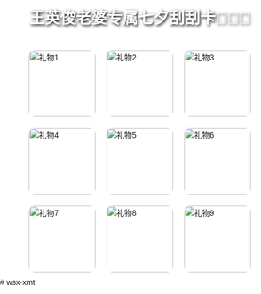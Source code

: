 <!DOCTYPE html>
<html lang="zh-CN">
<head>
<meta charset="UTF-8">
<title>王英俊老婆专属七夕刮刮卡🍾🍾🍾</title>
<style>
  body, html {
    margin: 0;
    padding: 0;
    height: 100%;
    font-family: "Arial", sans-serif;
    background: url('https://i.ibb.co/7J443VcF/image.jpg') no-repeat center center fixed;
    background-size: cover;
    overflow: hidden;
  }
  h1 {
    text-align: center;
    color: #fff;
    text-shadow: 2px 2px 5px #000;
    margin-top: 20px;
  }
  .container {
    display: flex;
    flex-wrap: wrap;
    justify-content: center;
    align-items: center;
    margin-top: 30px;
  }
  .scratch-card {
    width: 120px;
    height: 120px;
    margin: 10px;
    position: relative;
    cursor: pointer;
    border-radius: 10px;
    overflow: hidden;
  }
  .scratch-card img {
    width: 100%;
    height: 100%;
    display: block;
  }
  canvas {
    position: absolute;
    top: 0;
    left: 0;
  }
  audio {
    display: none;
  }
</style>
</head>
<body>
<h1>王英俊老婆专属七夕刮刮卡🍾🍾🍾</h1>
<div class="container">
  <div class="scratch-card"><img src="https://i.ibb.co/mrsyHD3c/1.png" alt="礼物1"></div>
  <div class="scratch-card"><img src="https://i.ibb.co/8DCcN5pr/2.jpg" alt="礼物2"></div>
  <div class="scratch-card"><img src="https://i.ibb.co/b5B9pCY6/3.jpg" alt="礼物3"></div>
  <div class="scratch-card"><img src="https://i.ibb.co/ZzzscCVM/4.jpg" alt="礼物4"></div>
  <div class="scratch-card"><img src="https://i.ibb.co/GfCQm2rb/5.jpg" alt="礼物5"></div>
  <div class="scratch-card"><img src="https://i.ibb.co/1JKRTrKC/6.jpg" alt="礼物6"></div>
  <div class="scratch-card"><img src="https://i.ibb.co/ymqJfCr0/7.jpg" alt="礼物7"></div>
  <div class="scratch-card"><img src="https://i.ibb.co/xS7RwzBq/8.jpg" alt="礼物8"></div>
  <div class="scratch-card"><img src="https://i.ibb.co/Df43fpcJ/9.jpg" alt="礼物9"></div>
</div>

<audio autoplay loop>
  <source src="https://www.soundhelix.com/examples/mp3/SoundHelix-Song-1.mp3" type="audio/mpeg">
</audio>

<script>
document.querySelectorAll('.scratch-card').forEach(card => {
  const canvas = document.createElement('canvas');
  canvas.width = card.offsetWidth;
  canvas.height = card.offsetHeight;
  card.appendChild(canvas);
  const ctx = canvas.getContext('2d');

  // 覆盖层
  ctx.fillStyle = '#C0C0C0';
  ctx.fillRect(0, 0, canvas.width, canvas.height);

  let isDrawing = false;
  canvas.addEventListener('mousedown', () => { isDrawing = true; });
  canvas.addEventListener('mouseup', () => { isDrawing = false; });
  canvas.addEventListener('mouseleave', () => { isDrawing = false; });

  canvas.addEventListener('mousemove', e => {
    if (!isDrawing) return;
    const rect = canvas.getBoundingClientRect();
    const x = e.clientX - rect.left;
    const y = e.clientY - rect.top;
    ctx.globalCompositeOperation = 'destination-out';
    ctx.beginPath();
    ctx.arc(x, y, 15, 0, Math.PI * 2);
    ctx.fill();
  });

  canvas.addEventListener('touchmove', e => {
    e.preventDefault();
    const rect = canvas.getBoundingClientRect();
    const touch = e.touches[0];
    const x = touch.clientX - rect.left;
    const y = touch.clientY - rect.top;
    ctx.globalCompositeOperation = 'destination-out';
    ctx.beginPath();
    ctx.arc(x, y, 15, 0, Math.PI * 2);
    ctx.fill();
  }, { passive: false });
});
</script>
</body>
</html>
# wsx-xmt
